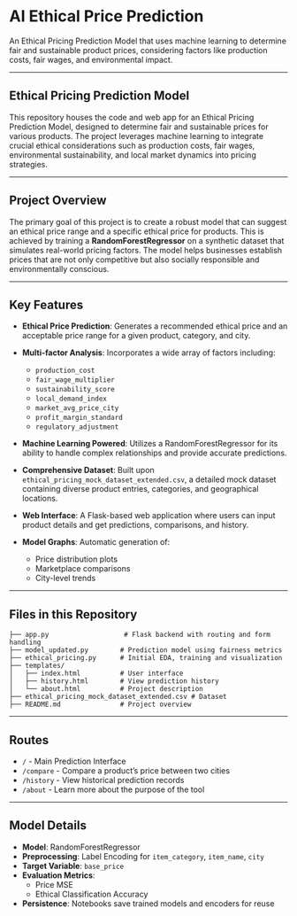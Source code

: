 
# AI Ethical Price Prediction

An Ethical Pricing Prediction Model that uses machine learning to determine fair and sustainable product prices, considering factors like production costs, fair wages, and environmental impact.

---

## Ethical Pricing Prediction Model

This repository houses the code and web app for an Ethical Pricing Prediction Model, designed to determine fair and sustainable prices for various products. The project leverages machine learning to integrate crucial ethical considerations such as production costs, fair wages, environmental sustainability, and local market dynamics into pricing strategies.

---

## Project Overview

The primary goal of this project is to create a robust model that can suggest an ethical price range and a specific ethical price for products. This is achieved by training a **RandomForestRegressor** on a synthetic dataset that simulates real-world pricing factors. The model helps businesses establish prices that are not only competitive but also socially responsible and environmentally conscious.

---

## Key Features

- **Ethical Price Prediction**: Generates a recommended ethical price and an acceptable price range for a given product, category, and city.

- **Multi-factor Analysis**: Incorporates a wide array of factors including:
  - `production_cost`
  - `fair_wage_multiplier`
  - `sustainability_score`
  - `local_demand_index`
  - `market_avg_price_city`
  - `profit_margin_standard`
  - `regulatory_adjustment`

- **Machine Learning Powered**: Utilizes a RandomForestRegressor for its ability to handle complex relationships and provide accurate predictions.

- **Comprehensive Dataset**: Built upon `ethical_pricing_mock_dataset_extended.csv`, a detailed mock dataset containing diverse product entries, categories, and geographical locations.

- **Web Interface**: A Flask-based web application where users can input product details and get predictions, comparisons, and history.

- **Model Graphs**: Automatic generation of:
  - Price distribution plots
  - Marketplace comparisons
  - City-level trends

---

## Files in this Repository

```
├── app.py                   # Flask backend with routing and form handling
├── model_updated.py        # Prediction model using fairness metrics
├── ethical_pricing.py      # Initial EDA, training and visualization
├── templates/
│   ├── index.html          # User interface
│   ├── history.html        # View prediction history
│   └── about.html          # Project description
├── ethical_pricing_mock_dataset_extended.csv # Dataset
├── README.md               # Project overview
```

---

## Routes

- `/` - Main Prediction Interface
- `/compare` - Compare a product’s price between two cities
- `/history` - View historical prediction records
- `/about` - Learn more about the purpose of the tool

---

## Model Details

- **Model**: RandomForestRegressor
- **Preprocessing**: Label Encoding for `item_category`, `item_name`, `city`
- **Target Variable**: `base_price`
- **Evaluation Metrics**:
  - Price MSE
  - Ethical Classification Accuracy
- **Persistence**: Notebooks save trained models and encoders for reuse
